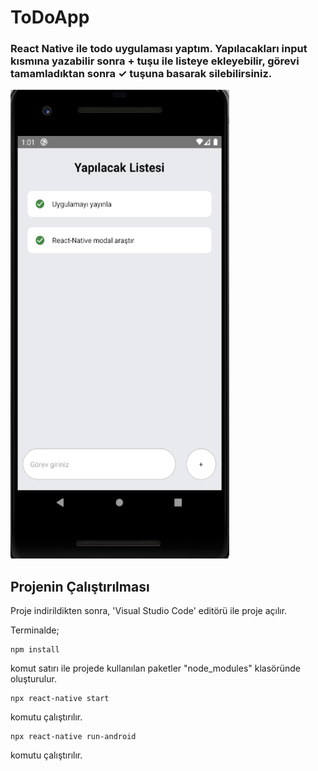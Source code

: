 # ToDoApp
 ### React Native ile todo uygulaması yaptım. Yapılacakları input kısmına yazabilir sonra + tuşu ile listeye ekleyebilir, görevi tamamladıktan sonra ✓ tuşuna basarak silebilirsiniz.
 
 
<div>
<img src="HomePage.png" alt="Home Page" width="350"  height="750"/>

</div>

 

## Projenin Çalıştırılması
Proje indirildikten sonra, 'Visual Studio Code' editörü ile proje açılır. 

  Terminalde;
```
npm install

```
komut satırı ile projede kullanılan paketler "node_modules" klasöründe oluşturulur.
```
npx react-native start
```
komutu çalıştırılır.
```
npx react-native run-android
```
komutu çalıştırılır.